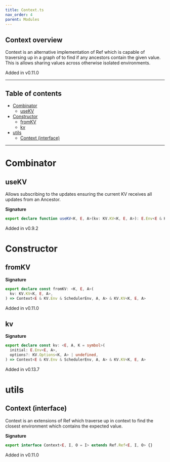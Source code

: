 ```yaml
---
title: Context.ts
nav_order: 4
parent: Modules
---
```


## Context overview

Context is an alternative implementation of Ref which is capable of traversing up in a graph of to
find if any ancestors contain the given value. This is allows sharing values across otherwise
isolated environments.

Added in v0.11.0

---

<h2 class="text-delta">Table of contents</h2>

- [Combinator](#combinator)
  - [useKV](#usekv)
- [Constructor](#constructor)
  - [fromKV](#fromkv)
  - [kv](#kv)
- [utils](#utils)
  - [Context (interface)](#context-interface)

---

# Combinator

## useKV

Allows subscribing to the updates ensuring the current KV receives all updates from an Ancestor.

**Signature**

```ts
export declare function useKV<K, E, A>(kv: KV.KV<K, E, A>): E.Env<E & KV.Env & SchedulerEnv, A>
```

Added in v0.9.2

# Constructor

## fromKV

**Signature**

```ts
export declare const fromKV: <K, E, A>(
  kv: KV.KV<K, E, A>,
) => Context<E & KV.Env & SchedulerEnv, A, A> & KV.KV<K, E, A>
```

Added in v0.11.0

## kv

**Signature**

```ts
export declare const kv: <E, A, K = symbol>(
  initial: E.Env<E, A>,
  options?: KV.Options<K, A> | undefined,
) => Context<E & KV.Env & SchedulerEnv, A, A> & KV.KV<K, E, A>
```

Added in v0.13.7

# utils

## Context (interface)

Context is an extensions of Ref which traverse up in context to find the closest environment which
contains the expected value.

**Signature**

```ts
export interface Context<E, I, O = I> extends Ref.Ref<E, I, O> {}
```

Added in v0.11.0
